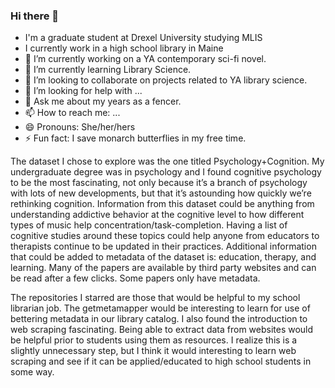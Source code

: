 ### Hi there 👋

- I'm a graduate student at Drexel University studying MLIS
- I currently work in a high school library in Maine
- 🔭 I’m currently working on a YA contemporary sci-fi novel.
- 🌱 I’m currently learning Library Science.
- 👯 I’m looking to collaborate on projects related to YA library science.
- 🤔 I’m looking for help with ...
- 💬 Ask me about my years as a fencer.
- 📫 How to reach me: ...
- 😄 Pronouns: She/her/hers
- ⚡ Fun fact: I save monarch butterflies in my free time.

The dataset I chose to explore was the one titled Psychology+Cognition. My undergraduate degree was in psychology and I found cognitive psychology to be the most fascinating, not only because it’s a branch of psychology with lots of new developments, but that it’s astounding how quickly we’re rethinking cognition. Information from this dataset could be anything from understanding addictive behavior at the cognitive level to how different types of music help concentration/task-completion. Having a list of cognitive studies around these topics could help anyone from educators to therapists continue to be updated in their practices.
Additional information that could be added to metadata of the dataset is: education, therapy, and learning.
Many of the papers are available by third party websites and can be read after a few clicks. Some papers only have metadata. 

The repositories I starred are those that would be helpful to my school librarian job. The getmetamapper would be interesting to learn for use of bettering metadata in our library catalog. I also found the introduction to web scraping fascinating. Being able to extract data from websites would be helpful prior to students using them as resources. I realize this is a slightly unnecessary step, but I think it would interesting to learn web scraping and see if it can be applied/educated to high school students in some way.  
